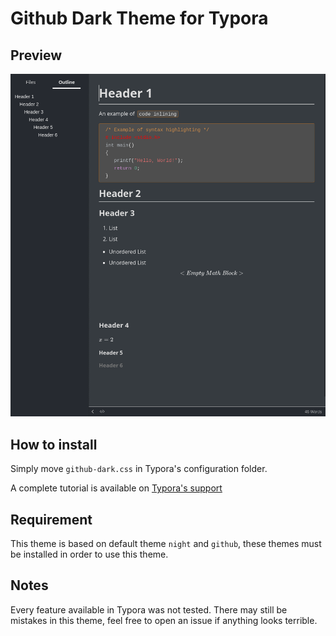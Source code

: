 # Github Dark Theme for Typora

## Preview

![Preview Github Dark Theme](typora.png)

## How to install

Simply move `github-dark.css` in Typora's configuration folder.

A complete tutorial is available on [Typora's support](http://support.typora.io/About-Themes/)

## Requirement

This theme is based on default theme `night` and `github`, these themes must be installed in order to use this theme.

## Notes

Every feature available in Typora was not tested. There may still be mistakes in this theme, feel free to open an issue if anything looks terrible.